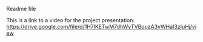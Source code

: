 Readme file


This is a link to a video for the project presentation: https://drive.google.com/file/d/1H7lKETwM7dhWyTVBouzA3vWHaI3zIuHj/view
